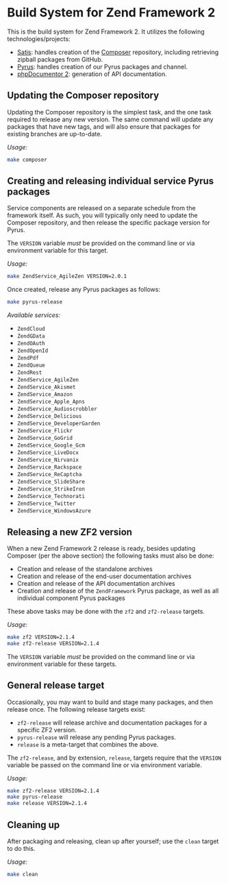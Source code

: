 Build System for Zend Framework 2
=================================

This is the build system for Zend Framework 2. It utilizes the following
technologies/projects:

- [Satis](https://github.com/composer/satis): handles creation of the
  [Composer](http://getcomposer.org/) repository, including retrieving zipball
  packages from GitHub.
- [Pyrus](http://pear2.php.net/): handles creation of our Pyrus packages and
  channel.
- [phpDocumentor 2](http://phpdoc.org/): generation of API documentation.

Updating the Composer repository
--------------------------------

Updating the Composer repository is the simplest task, and the one task required
to release any new version. The same command will update any packages that have
new tags, and will also ensure that packages for existing branches are
up-to-date.

*Usage:*

```sh
make composer
```

Creating and releasing individual service Pyrus packages
--------------------------------------------------------

Service components are released on a separate schedule from the framework
itself. As such, you will typically only need to update the Composer repository,
and then release the specific package version for Pyrus.

The `VERSION` variable *must* be provided on the command line or via environment
variable for this target.

*Usage:*

```sh
make ZendService_AgileZen VERSION=2.0.1
```

Once created, release any Pyrus packages as follows:

```sh
make pyrus-release
```

*Available services:*

- `ZendCloud`
- `ZendGData`
- `ZendOAuth`
- `ZendOpenId`
- `ZendPdf`
- `ZendQueue`
- `ZendRest`
- `ZendService_AgileZen`
- `ZendService_Akismet`
- `ZendService_Amazon`
- `ZendService_Apple_Apns`
- `ZendService_Audioscrobbler`
- `ZendService_Delicious`
- `ZendService_DeveloperGarden`
- `ZendService_Flickr`
- `ZendService_GoGrid`
- `ZendService_Google_Gcm`
- `ZendService_LiveDocx`
- `ZendService_Nirvanix`
- `ZendService_Rackspace`
- `ZendService_ReCaptcha`
- `ZendService_SlideShare`
- `ZendService_StrikeIron`
- `ZendService_Technorati`
- `ZendService_Twitter`
- `ZendService_WindowsAzure`

Releasing a new ZF2 version
---------------------------

When a new Zend Framework 2 release is ready, besides updating Composer (per the
above section) the following tasks must also be done:

- Creation and release of the standalone archives
- Creation and release of the end-user documentation archives
- Creation and release of the API documentation archives
- Creation and release of the `ZendFramework` Pyrus package, as well as all
  individual component Pyrus packages

These above tasks may be done with the `zf2` and `zf2-release` targets.

*Usage:*

```sh
make zf2 VERSION=2.1.4
make zf2-release VERSION=2.1.4
```

The `VERSION` variable *must* be provided on the command line or via environment
variable for these targets.

General release target
----------------------

Occasionally, you may want to build and stage many packages, and then release
once. The following release targets exist:

- `zf2-release` will release archive and documentation packages for a specific
  ZF2 version.
- `pyrus-release` will release any pending Pyrus packages.
- `release` is a meta-target that combines the above.

The `zf2-release`, and by extension, `release`, targets require that the
`VERSION` variable be passed on the command line or via environment variable.

*Usage:*

```sh
make zf2-release VERSION=2.1.4
make pyrus-release
make release VERSION=2.1.4
```

Cleaning up
-----------

After packaging and releasing, clean up after yourself; use the `clean` target
to do this.

*Usage:*

```sh
make clean
```
